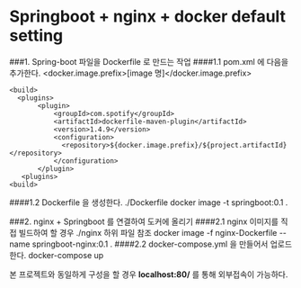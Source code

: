 Springboot + nginx + docker default setting
===========================
###1. Spring-boot 파일을 Dockerfile 로 만드는 작업
####1.1 pom.xml 에 다음을 추가한다.
    <properties>
        <docker.image.prefix>[image 명]</docker.image.prefix>
    <properties>
    
    <build>
      <plugins>
           <plugin>
               <groupId>com.spotify</groupId>
               <artifactId>dockerfile-maven-plugin</artifactId>
               <version>1.4.9</version>
               <configuration>
                 <repository>${docker.image.prefix}/${project.artifactId}</repository>
               </configuration>
           </plugin>
       <plugins>
    <build>

####1.2 Dockerfile 을 생성한다.
    ./Dockerfile
    docker image -t springboot:0.1 .

###2. nginx + Springboot 를 연결하여 도커에 올리기
####2.1 nginx 이미지를 직접 빌드하여 할 경우
    ./nginx 하위 파일 참조
    docker image -f nginx-Dockerfile --name springboot-nginx:0.1 .
####2.2 docker-compose.yml 을 만들어서 업로드 한다.
    docker-compose up

본 프로젝트와 동일하게 구성을 할 경우 **localhost:80/** 를 통해 외부접속이 가능하다.
